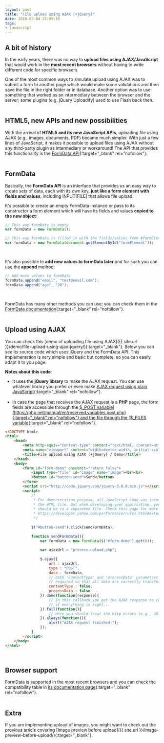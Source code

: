 ```yaml
---
layout: post
title: "File upload using AJAX (+jQuery)"
date: 2016-08-04 22:05:18
tags:
- javascript
---
```


## A bit of history

In the early years, there was no way to **upload files using AJAX/JavaScript** that would work in the **most recent browsers** without having to write different code for specific browsers.

One of the most common ways to simulate upload using AJAX was to submit a form to another page which would make some validations and then save the file in the right folder or in database. Another option was to use something that worked as an intermediary between the browser and the server; some plugins (e.g. jQuery Uploadify) used to use Flash back then.
<br><br>

## HTML5, new APIs and new possibilities
With the arrival of **HTML5 and its new JavaScript APIs**, uploading file using AJAX (e.g., images, documents, PDF) became much simpler. With just a few lines of JavaScript, it makes it possible to upload files using AJAX without any third-party plugin as intermediary or workaround! The API that provides this functionality is the [FormData API](https://developer.mozilla.org/en-US/docs/Web/API/FormData){:target="_blank" rel="nofollow"}.
<br><br>

## FormData
Basically, the **FormData API** is an interface that provides us an easy way to create sets of data, each with its own key, **just like a form element with fields and values**, including INPUT[FILE] that allows file upload.

It's possible to create an empty FormData instance or pass to its constructor a form element which will have its fields and values **copied to the new object**:

```javascript
// This way formData is empty
var formData = new FormData();

// This way formData is filled in with the fields/values from #formElement
var formData = new FormData(document.getElementById("formElement"));
```
<br>

It's also possible to **add new values to formData later** and for such you can use the **append** method:

```javascript
// Add more values to formData
formData.append("email", "test@email.com");
formData.append("age", "20");
```
<br>

FormData has many other methods you can use; you can check them in the [FormData documentation](https://developer.mozilla.org/en-US/docs/Web/API/FormData){:target="_blank" rel="nofollow"}.
<br><br>

## Upload using AJAX
You can check this [demo of uploading file using AJAX]({{ site.url }}/demo/file-upload-using-ajax-jquery/){:target="_blank"}. Below you can see its source code which uses jQuery and the FormData API. This implementation is very simple and basic but complete, so you can easily adapt it to you page.

**Notes about this code**:

* It uses the **jQuery library** to make the AJAX request. You can use whatever library you prefer or even make [AJAX request using plain JavaScript](https://www.quirksmode.org/js/xmlhttp.html){:target="_blank" rel="nofollow"}.<br><br>
* In case the page that receives the AJAX request is a **PHP** page, the form fields are accessible through the [$_POST variable](https://php.net/manual/en/reserved.variables.post.php){:target="_blank" rel="nofollow"} and the file through the [$_FILES variable](https://php.net/manual/en/reserved.variables.files.php){:target="_blank" rel="nofollow"}.

```html
<!DOCTYPE html>
<html>
	<head>
		<meta http-equiv="Content-type" content="text/html; charset=utf-8">
		<meta name="viewport" content="width=device-width, initial-scale=1">
		<title>File upload using AJAX (+jQuery) / Demo</title>
	</head>
	<body>
		<form id="form-demo" onsubmit="return false">
			<input type="file" id="image" name="image"><br><br>
			<button id="button-send">Send</button>
		</form>
		<script src="http://code.jquery.com/jquery-3.0.0.min.js"></script>
		<script>
			/*
			 * For demonstration porpuse, all JavaScript code was incorporated in
			 * the HTML file. But when developing your application, your JavaScript code
			 * should be in a separated file. Check this page for more information:
			 * https://developer.yahoo.com/performance/rules.html#external
			 */
			
			$("#button-send").click(sendFormData);
			
			function sendFormData(){
				var formData = new FormData($("#form-demo").get(0));
				
				var ajaxUrl = "process-upload.php";
				
				$.ajax({
					url : ajaxUrl,
					type : "POST",
					data : formData,
					// both 'contentType' and 'processData' parameters are
					// required so that all data are correctly transferred
					contentType : false,
					processData : false
				}).done(function(response){
					// In this callback you get the AJAX response to check
					// if everything is right...
				}).fail(function(){
					// Here you should treat the http errors (e.g., 403, 404)
				}).always(function(){
					alert("AJAX request finished!");
				});
			}
		</script>
	</body>
</html>
```
<br>

## Browser support
FormData is supported in the most recent browsers and you can check the compatibility table in [its documentation page](https://developer.mozilla.org/en-US/docs/Web/API/FormData){:target="_blank" rel="nofollow"}.
<br><br>

## Extra
If you are implementing upload of images, you might want to check out the previous article covering [Image preview before upload]({{ site.url }}/image-preview-before-upload/){:target="_blank"}.
